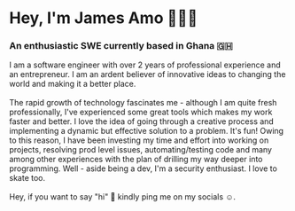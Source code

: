 <h1>Hey, I'm James Amo 👋🇬🇭</h1>
<h3>An enthusiastic SWE currently based in Ghana 🇬🇭</h3>
<p>
I am a software engineer with over 2 years of professional experience and an entrepreneur. I am an ardent believer of innovative ideas to changing the world and making it a better place.
<br><br>
The rapid growth of technology fascinates me - although I am quite fresh professionally, I've experienced some great tools which makes my work faster and better. I love the idea of going through a creative process and implementing a dynamic but effective solution to a problem. It's fun! Owing to this reason, I have been investing my time and effort into working on projects, resolving prod level issues, automating/testing code and many among other experiences with the plan of drilling my way deeper into programming. Well - aside being a dev, I'm a security enthusiast. I love to skate too.
<br><br>
Hey, if you want to say "hi" 👋 kindly ping me on my socials ☺️.
</p>

